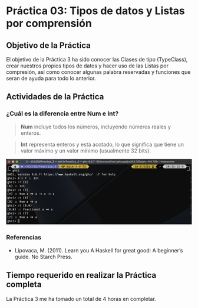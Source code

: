 # Práctica 03: Tipos de datos y Listas por comprensión

## Objetivo de la Práctica

El objetivo de la Práctica 3 ha sido conocer las Clases de tipo (TypeClass), crear nuestros propios tipos de datos y hacer uso de las Listas por compresión, así como conocer algunas palabra reservadas y funciones que seran de ayuda para todo lo anterior.

## Actividades de la Práctica

### ¿Cuál es la diferencia entre Num e Int?

> **Num** incluye todos los números, incluyendo números reales y enteros.

> **Int** representa enteros y está acotado, lo que significa que tiene un valor máximo y un valor mínimo (usualmente 32 bits).

![Captura de pantalla ejemplo de diferencia entre Num e Int en ghci](./Practica3_ghci.png)

### Referencias

- Lipovaca, M. (2011). Learn you A Haskell for great good: A beginner’s guide. No Starch Press.

## Tiempo requerido en realizar la Práctica completa

La Práctica 3 me ha tomado un total de 4 horas en completar.

